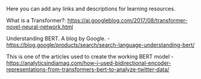 Here you can add any links and descriptions for learning resources.

What is a Transformer?: https://ai.googleblog.com/2017/08/transformer-novel-neural-network.html

Understanding BERT. A blog by Google. - https://blog.google/products/search/search-language-understanding-bert/

This is one of the articles used to create the working BERT model - https://analyticsindiamag.com/how-i-used-bidirectional-encoder-representations-from-transformers-bert-to-analyze-twitter-data/

